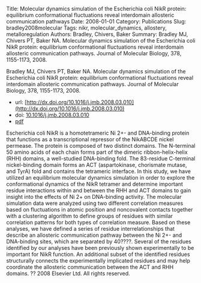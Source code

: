 Title: Molecular dynamics simulation of the Escherichia coli NikR protein: equilibrium conformational fluctuations reveal interdomain allosteric communication pathways
Date: 2008-01-01
Category: Publications
Slug: bradley2008molecular
Tags: nikr, molecular_dynamics, allostery, metalloregulation
Authors: Bradley, Chivers, Baker
Summary: Bradley MJ, Chivers PT, Baker NA. Molecular dynamics simulation of the Escherichia coli NikR protein: equilibrium conformational fluctuations reveal interdomain allosteric communication pathways. Journal of Molecular Biology, 378, 1155-1173, 2008. 

Bradley MJ, Chivers PT, Baker NA. Molecular dynamics simulation of the Escherichia coli NikR protein: equilibrium conformational fluctuations reveal interdomain allosteric communication pathways. Journal of Molecular Biology, 378, 1155-1173, 2008. 

* url: [http://dx.doi.org/10.1016/j.jmb.2008.03.010](http://dx.doi.org/10.1016/j.jmb.2008.03.010)
* doi: [10.1016/j.jmb.2008.03.010](10.1016/j.jmb.2008.03.010)
* [pdf](http://sobolevnrm.github.io/papers/bradley2008molecular.pdf)

Escherichia coli NikR is a homotetrameric Ni 2+- and DNA-binding protein that functions as a transcriptional repressor of the NikABCDE nickel permease. The protein is composed of two distinct domains. The N-terminal 50 amino acids of each chain forms part of the dimeric ribbon-helix-helix (RHH) domains, a well-studied DNA-binding fold. The 83-residue C-terminal nickel-binding domain forms an ACT (aspartokinase, chorismate mutase, and TyrA) fold and contains the tetrameric interface. In this study, we have utilized an equilibrium molecular dynamics simulation in order to explore the conformational dynamics of the NikR tetramer and determine important residue interactions within and between the RHH and ACT domains to gain insight into the effects of Ni 2+ on DNA-binding activity. The molecular simulation data were analyzed using two different correlation measures based on fluctuations in atomic position and noncovalent contacts together with a clustering algorithm to define groups of residues with similar correlation patterns for both types of correlation measure. Based on these analyses, we have defined a series of residue interrelationships that describe an allosteric communication pathway between the Ni 2+- and DNA-binding sites, which are separated by 40????. Several of the residues identified by our analyses have been previously shown experimentally to be important for NikR function. An additional subset of the identified residues structurally connects the experimentally implicated residues and may help coordinate the allosteric communication between the ACT and RHH domains. ?? 2008 Elsevier Ltd. All rights reserved.
